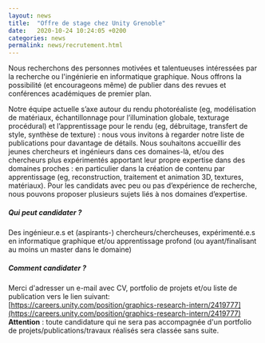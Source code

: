 ```yaml
---
layout: news
title:  "Offre de stage chez Unity Grenoble"
date:   2020-10-24 10:24:05 +0200
categories: news
permalink: news/recrutement.html
---
```



Nous recherchons des personnes motivées et talentueuses intéressées par la recherche ou l'ingénierie en informatique graphique. Nous offrons la possibilité (et encourageons même) de publier dans des revues et conférences académiques de premier plan.

Notre équipe actuelle s’axe autour du rendu photoréaliste (eg, modélisation de matériaux, échantillonnage pour l’illumination globale, texturage procédural) et l’apprentissage pour le rendu
(eg, débruitage, transfert de style, synthèse de texture) : nous vous invitons à regarder notre liste de publications pour davantage de détails. Nous souhaitons accueillir des jeunes chercheurs et ingénieurs dans ces domaines-là, et/ou des chercheurs plus expérimentés apportant leur propre expertise dans des domaines proches : en particulier dans la création de contenu par apprentissage (eg, reconstruction, traitement et animation 3D, textures, matériaux). Pour les candidats avec peu ou pas d’expérience de recherche, nous pouvons proposer plusieurs sujets liés à nos domaines d’expertise.

##### Qui peut candidater ?
Des ingénieur.e.s et (aspirants-) chercheurs/chercheuses, expérimenté.e.s en informatique graphique et/ou apprentissage profond (ou ayant/finalisant au moins un master dans le domaine)

##### Comment candidater ?
Merci d'adresser un e-mail avec CV, portfolio de projets et/ou liste de publication vers le lien suivant:
[https://careers.unity.com/position/graphics-research-intern/2419777](https://careers.unity.com/position/graphics-research-intern/2419777)
**Attention** : toute candidature qui ne sera pas accompagnée d'un portfolio de projets/publications/travaux réalisés sera classée sans suite.


